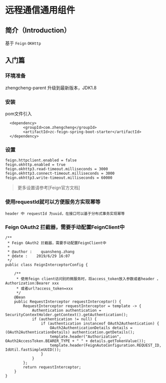 # 远程通信通用组件

## **简介**（Introduction）

基于 `Feign` `OKHttp`

## **入门篇**

### **环境准备**

zhengcheng-parent 升级到最新版本，JDK1.8

### **安装**

pom文件引入

```
  <dependency>
        <groupId>com.zhengcheng</groupId>
        <artifactId>zc-feign-spring-boot-starter</artifactId>
  </dependency>
```

### **设置**

```
feign.httpclient.enabled = false
feign.okhttp.enabled = true
feign.okhttp3.read-timeout.milliseconds = 3000
feign.okhttp3.connect-timeout.milliseconds = 3000
feign.okhttp3.write-timeout.milliseconds = 60000
```

> 更多设置请参考[Feign官方文档]

### 使用requestId就可以方便服务方实现幂等

```
header 中 requestId 为uuid，在接口可以基于分布式事务实现幂等
```

### Feign OAuth2 拦截器，需要手动配置FeignClient中

```
/**
 * Feign OAuth2 拦截器，需要手动配置FeignClient中
 *
 * @author :    quansheng.zhang
 * @date :    2019/6/29 16:07
 */
public class FeignInterceptorConfig {

    /**
     * 使用feign client访问别的微服务时，将access_token放入参数或者header ，Authorization:Bearer xxx
     * 或者url?access_token=xxx
     */
    @Bean
    public RequestInterceptor requestInterceptor() {
        RequestInterceptor requestInterceptor = template -> {
            Authentication authentication = SecurityContextHolder.getContext().getAuthentication();
            if (authentication != null) {
                if (authentication instanceof OAuth2Authentication) {
                    OAuth2AuthenticationDetails details = (OAuth2AuthenticationDetails) authentication.getDetails();
                    template.header("Authorization", OAuth2AccessToken.BEARER_TYPE + " " + details.getTokenValue());
                    template.header(FeignAutoConfiguration.REQUEST_ID, IdUtil.fastSimpleUUID());
                }
            }
        };
        return requestInterceptor;
    }
}
```